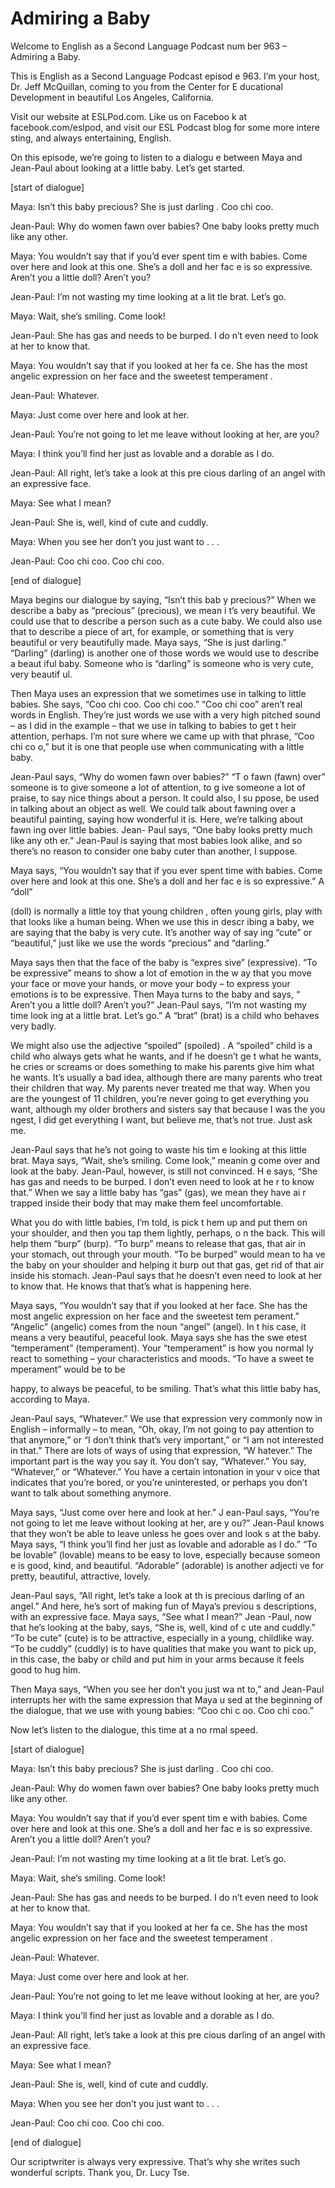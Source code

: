 # Admiring a Baby

Welcome to English as a Second Language Podcast num ber 963 – Admiring a Baby.

This is English as a Second Language Podcast episod e 963. I’m your host, Dr. Jeff McQuillan, coming to you from the Center for E ducational Development in beautiful Los Angeles, California.

Visit our website at ESLPod.com. Like us on Faceboo k at facebook.com/eslpod, and visit our ESL Podcast blog for some more intere sting, and always entertaining, English.

On this episode, we’re going to listen to a dialogu e between Maya and Jean-Paul about looking at a little baby. Let’s get started.

[start of dialogue]

Maya: Isn’t this baby precious? She is just darling . Coo chi coo.

Jean-Paul: Why do women fawn over babies? One baby looks pretty much like any other.

Maya: You wouldn’t say that if you’d ever spent tim e with babies. Come over here and look at this one. She’s a doll and her fac e is so expressive. Aren’t you a little doll? Aren’t you?

Jean-Paul: I’m not wasting my time looking at a lit tle brat. Let’s go.

Maya: Wait, she’s smiling. Come look!

Jean-Paul: She has gas and needs to be burped. I do n’t even need to look at her to know that.

Maya: You wouldn’t say that if you looked at her fa ce. She has the most angelic expression on her face and the sweetest temperament .

Jean-Paul: Whatever.

Maya: Just come over here and look at her.

Jean-Paul: You’re not going to let me leave without  looking at her, are you?

 Maya: I think you’ll find her just as lovable and a dorable as I do.

Jean-Paul: All right, let’s take a look at this pre cious darling of an angel with an expressive face.

Maya: See what I mean?

Jean-Paul: She is, well, kind of cute and cuddly.

Maya: When you see her don’t you just want to . . .

Jean-Paul: Coo chi coo. Coo chi coo.

[end of dialogue]

Maya begins our dialogue by saying, “Isn’t this bab y precious?” When we describe a baby as “precious” (precious), we mean i t’s very beautiful. We could use that to describe a person such as a cute baby. We could also use that to describe a piece of art, for example, or something that is very beautiful or very beautifully made. Maya says, “She is just darling.”  “Darling” (darling) is another one of those words we would use to describe a beaut iful baby. Someone who is “darling” is someone who is very cute, very beautif ul.

Then Maya uses an expression that we sometimes use in talking to little babies. She says, “Coo chi coo. Coo chi coo.” “Coo chi coo”  aren’t real words in English. They’re just words we use with a very high pitched sound – as I did in the example – that we use in talking to babies to get t heir attention, perhaps. I’m not sure where we came up with that phrase, “Coo chi co o,” but it is one that people use when communicating with a little baby.

Jean-Paul says, “Why do women fawn over babies?” “T o fawn (fawn) over” someone is to give someone a lot of attention, to g ive someone a lot of praise, to say nice things about a person. It could also, I su ppose, be used in talking about an object as well. We could talk about fawning over  a beautiful painting, saying how wonderful it is. Here, we’re talking about fawn ing over little babies. Jean- Paul says, “One baby looks pretty much like any oth er.” Jean-Paul is saying that most babies look alike, and so there’s no reason to  consider one baby cuter than another, I suppose.

Maya says, “You wouldn’t say that if you ever spent  time with babies. Come over here and look at this one. She’s a doll and her fac e is so expressive.” A “doll”

(doll) is normally a little toy that young children , often young girls, play with that looks like a human being. When we use this in descr ibing a baby, we are saying that the baby is very cute. It’s another way of say ing “cute” or “beautiful,” just like we use the words “precious” and “darling.”

Maya says then that the face of the baby is “expres sive” (expressive). “To be expressive” means to show a lot of emotion in the w ay that you move your face or move your hands, or move your body – to express your emotions is to be expressive. Then Maya turns to the baby and says, “ Aren’t you a little doll? Aren’t you?” Jean-Paul says, “I’m not wasting my time look ing at a little brat. Let’s go.” A “brat” (brat) is a child who behaves very badly.

We might also use the adjective “spoiled” (spoiled) . A “spoiled” child is a child who always gets what he wants, and if he doesn’t ge t what he wants, he cries or screams or does something to make his parents give him what he wants. It’s usually a bad idea, although there are many parents  who treat their children that way. My parents never treated me that way. When you  are the youngest of 11 children, you’re never going to get everything you want, although my older brothers and sisters say that because I was the you ngest, I did get everything I want, but believe me, that’s not true. Just ask me.

Jean-Paul says that he’s not going to waste his tim e looking at this little brat. Maya says, “Wait, she’s smiling. Come look,” meanin g come over and look at the baby. Jean-Paul, however, is still not convinced. H e says, “She has gas and needs to be burped. I don’t even need to look at he r to know that.” When we say a little baby has “gas” (gas), we mean they have ai r trapped inside their body that may make them feel uncomfortable.

What you do with little babies, I’m told, is pick t hem up and put them on your shoulder, and then you tap them lightly, perhaps, o n the back. This will help them “burp” (burp). “To burp” means to release that gas,  that air in your stomach, out through your mouth. “To be burped” would mean to ha ve the baby on your shoulder and helping it burp out that gas, get rid of that air inside his stomach. Jean-Paul says that he doesn’t even need to look at  her to know that. He knows that that’s what is happening here.

Maya says, “You wouldn’t say that if you looked at her face. She has the most angelic expression on her face and the sweetest tem perament.” “Angelic” (angelic) comes from the noun “angel” (angel). In t his case, it means a very beautiful, peaceful look. Maya says she has the swe etest “temperament” (temperament). Your “temperament” is how you normal ly react to something – your characteristics and moods. “To have a sweet te mperament” would be to be

happy, to always be peaceful, to be smiling. That’s  what this little baby has, according to Maya.

Jean-Paul says, “Whatever.” We use that expression very commonly now in English – informally – to mean, “Oh, okay, I’m not going to pay attention to that anymore,” or “I don’t think that’s very important,”  or “I am not interested in that.” There are lots of ways of using that expression, “W hatever.” The important part is the way you say it. You don’t say, “Whatever.” You say, “Whatever,” or “Whatever.” You have a certain intonation in your v oice that indicates that you’re bored, or you’re uninterested, or perhaps you don’t  want to talk about something anymore.

Maya says, “Just come over here and look at her.” J ean-Paul says, “You’re not going to let me leave without looking at her, are y ou?” Jean-Paul knows that they won’t be able to leave unless he goes over and look s at the baby. Maya says, “I think you’ll find her just as lovable and adorable as I do.” “To be lovable” (lovable) means to be easy to love, especially because someon e is good, kind, and beautiful. “Adorable” (adorable) is another adjecti ve for pretty, beautiful, attractive, lovely.

Jean-Paul says, “All right, let’s take a look at th is precious darling of an angel.” And here, he’s sort of making fun of Maya’s previou s descriptions, with an expressive face. Maya says, “See what I mean?” Jean -Paul, now that he’s looking at the baby, says, “She is, well, kind of c ute and cuddly.” “To be cute” (cute) is to be attractive, especially in a young, childlike way. “To be cuddly” (cuddly) is to have qualities that make you want to  pick up, in this case, the baby or child and put him in your arms because it feels good to hug him.

Then Maya says, “When you see her don’t you just wa nt to,” and Jean-Paul interrupts her with the same expression that Maya u sed at the beginning of the dialogue, that we use with young babies: “Coo chi c oo. Coo chi coo.”

Now let’s listen to the dialogue, this time at a no rmal speed.

[start of dialogue]

Maya: Isn’t this baby precious? She is just darling . Coo chi coo.

Jean-Paul: Why do women fawn over babies? One baby looks pretty much like any other.

Maya: You wouldn’t say that if you’d ever spent tim e with babies. Come over here and look at this one. She’s a doll and her fac e is so expressive. Aren’t you a little doll? Aren’t you?

Jean-Paul: I’m not wasting my time looking at a lit tle brat. Let’s go.

Maya: Wait, she’s smiling. Come look!

Jean-Paul: She has gas and needs to be burped. I do n’t even need to look at her to know that.

Maya: You wouldn’t say that if you looked at her fa ce. She has the most angelic expression on her face and the sweetest temperament .

Jean-Paul: Whatever.

Maya: Just come over here and look at her.

Jean-Paul: You’re not going to let me leave without  looking at her, are you?

Maya: I think you’ll find her just as lovable and a dorable as I do.

Jean-Paul: All right, let’s take a look at this pre cious darling of an angel with an expressive face.

Maya: See what I mean?

Jean-Paul: She is, well, kind of cute and cuddly.

Maya: When you see her don’t you just want to . . .

Jean-Paul: Coo chi coo. Coo chi coo.

[end of dialogue]

Our scriptwriter is always very expressive. That’s why she writes such wonderful scripts. Thank you, Dr. Lucy Tse.




